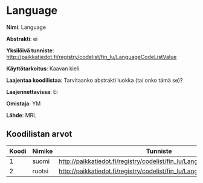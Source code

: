 # Language

**Nimi**: Language

**Abstrakti**: ei

**Yksilöivä tunniste**: http://paikkatiedot.fi/registry/codelist/fin_lu/LanguageCodeListValue

**Käyttötarkoitus**: Kaavan kieli

**Laajentaa koodilistaa**: Tarvitaanko abstrakti luokka (tai onko tämä se)?

**Laajennettavissa**: Ei

**Omistaja**: YM

**Lähde**: MRL

## Koodilistan arvot

Koodi     | Nimike           | Tunniste
-----------|------------------|------------
 1       | suomi   | http://paikkatiedot.fi/registry/codelist/fin_lu/LanguageCodeListValue/1
 2       | ruotsi   | http://paikkatiedot.fi/registry/codelist/fin_lu/LanguageCodeListValue/2
